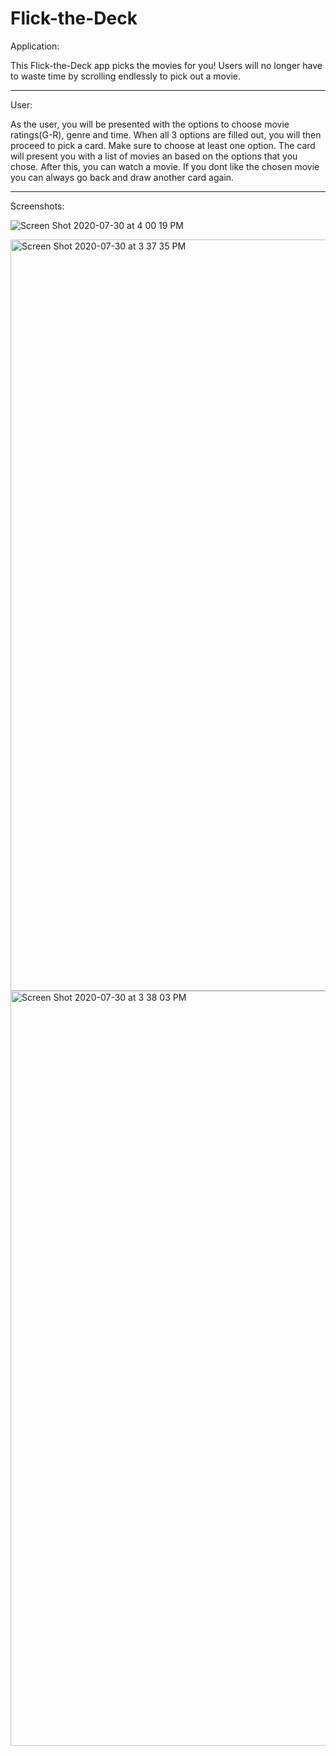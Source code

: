 # Flick-the-Deck

Application:

This Flick-the-Deck app picks the movies for you! Users will no longer have to waste time by scrolling endlessly to pick out a movie.

____________________________________________
User:

As the user, you will be presented with the options to choose movie ratings(G-R), genre and time. When all 3 options are filled out, you will then proceed to pick a card. Make sure to choose at least one option. The card will present you with a list of movies an based on the options that you chose. After this, you can watch a movie. If you dont like the chosen movie you can always go back and draw another card again.

_____________________________________________
Screenshots:

![Screen Shot 2020-07-30 at 4 00 19 PM](https://user-images.githubusercontent.com/65634748/88969037-3a0f1280-d27e-11ea-8f6f-864685fd0092.png)

<img width="1202" alt="Screen Shot 2020-07-30 at 3 37 35 PM" src="https://user-images.githubusercontent.com/65634748/88969466-e94be980-d27e-11ea-91ba-8e0141511274.png">

<img width="1208" alt="Screen Shot 2020-07-30 at 3 38 03 PM" src="https://user-images.githubusercontent.com/65634748/88969648-27e1a400-d27f-11ea-81cf-7bf56057ecd0.png">
